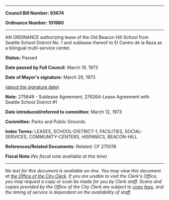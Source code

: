 

********

**Council Bill Number: 93674**
   
**Ordinance Number: 101980**
********

 AN ORDINANCE authorizing lease of the Old Beacon Hill School from Seattle School District No. 1 and sublease thereof to El Centro de la Raza as a bilingual multi-service center.

**Status:** Passed
   
**Date passed by Full Council:** March 19, 1973
   
**Date of Mayor's signature:** March 29, 1973
   
[(about the signature date)](/~public/approvaldate.htm)
   
   
**Note:** 275849 - Sublease Agreement, 276264-Lease Agreement with Seattle School District #1

   
**Date introduced/referred to committee:** March 12, 1973
   
**Committee:** Parks and Public Grounds
   
   
**Index Terms:** LEASES, SCHOOL-DISTRICT-1, FACILITIES, SOCIAL-SERVICES, COMMUNITY-CENTERS, HISPANICS, BEACON-HILL

**References/Related Documents:** Related: CF 275018

**Fiscal Note:**_(No fiscal note available at this time)_
********

_No text for this document is available on-line. You may view this document at [the Office of the City Clerk](http://www.seattle.gov/leg/clerk/contactUs.htm). If you are unable to visit the Clerk's Office, you may request a copy or scan be made for you by Clerk staff. Scans and copies provided by the Office of the City Clerk are subject to [copy fees](http://clerk.seattle.gov/~public/clerkfees.htm), and the timing of service is dependent on the availability of staff._

